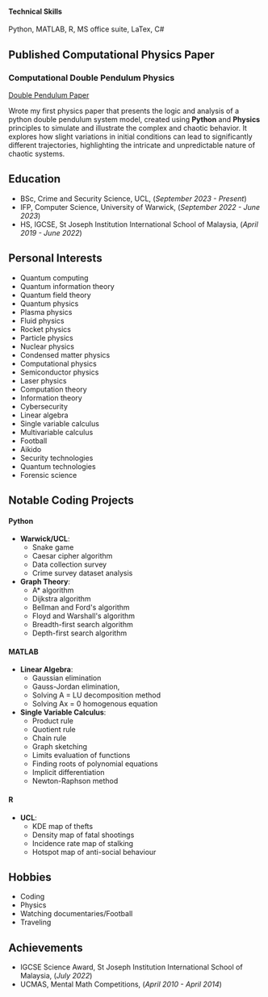 
#### Technical Skills
Python, MATLAB, R, MS office suite, LaTex, C# 

## Published Computational Physics Paper
### Computational Double Pendulum Physics
[Double Pendulum Paper](https://www.academia.edu/116050319/Computational_Double_Pendulum_Physics)

Wrote my first physics paper that presents the logic and analysis of a python double pendulum system model, created using **Python** and **Physics** principles to simulate and illustrate the complex and chaotic behavior. It explores how slight variations in initial conditions can lead to significantly different trajectories, highlighting the intricate and unpredictable nature of chaotic systems.

## Education
* BSc, Crime and Security Science, UCL, (_September 2023 - Present_)
* IFP, Computer Science, University of Warwick, (_September 2022 - June 2023_)
* HS, IGCSE, St Joseph Institution International School of Malaysia, (_April 2019 - June 2022_)

## Personal Interests
* Quantum computing
* Quantum information theory
* Quantum field theory
* Quantum physics
* Plasma physics
* Fluid physics
* Rocket physics
* Particle physics
* Nuclear physics
* Condensed matter physics
* Computational physics
* Semiconductor physics
* Laser physics
* Computation theory
* Information theory
* Cybersecurity
* Linear algebra
* Single variable calculus
* Multivariable calculus
* Football
* Aikido
* Security technologies
* Quantum technologies
* Forensic science

## Notable Coding Projects

#### Python
- **Warwick/UCL**:
  - Snake game
  - Caesar cipher algorithm
  - Data collection survey
  - Crime survey dataset analysis
- **Graph Theory**:
  - A* algorithm
  - Dijkstra algorithm
  - Bellman and Ford's algorithm
  - Floyd and Warshall's algorithm
  - Breadth-first search algorithm
  - Depth-first search algorithm

#### MATLAB
- **Linear Algebra**:
  - Gaussian elimination
  - Gauss-Jordan elimination,
  - Solving A = LU decomposition method
  - Solving Ax = 0 homogenous equation
- **Single Variable Calculus**:
  - Product rule
  - Quotient rule
  - Chain rule
  - Graph sketching
  - Limits evaluation of functions
  - Finding roots of polynomial equations
  - Implicit differentiation
  - Newton-Raphson method

#### R
- **UCL**:
  - KDE map of thefts
  - Density map of fatal shootings
  - Incidence rate map of stalking
  - Hotspot map of anti-social behaviour

## Hobbies
* Coding
* Physics
* Watching documentaries/Football
* Traveling

## Achievements
* IGCSE Science Award, St Joseph Institution International School of Malaysia, (_July 2022_)
* UCMAS, Mental Math Competitions, (_April 2010 - April 2014_)

